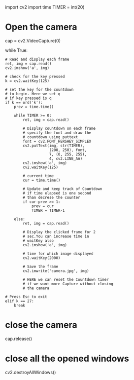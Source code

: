 import cv2 
import time 
TIMER = int(20) 
   
# Open the camera 
cap = cv2.VideoCapture(0) 
   
  
while True: 
      
    # Read and display each frame 
    ret, img = cap.read() 
    cv2.imshow('a', img) 
  
    # check for the key pressed 
    k = cv2.waitKey(125) 
  
    # set the key for the countdown 
    # to begin. Here we set q 
    # if key pressed is q 
    if k == ord('k'): 
        prev = time.time() 
  
        while TIMER >= 0: 
            ret, img = cap.read() 
  
            # Display countdown on each frame 
            # specify the font and draw the 
            # countdown using puttext 
            font = cv2.FONT_HERSHEY_SIMPLEX 
            cv2.putText(img, str(TIMER),  
                        (200, 250), font, 
                        7, (0, 255, 255), 
                        4, cv2.LINE_AA) 
            cv2.imshow('a', img) 
            cv2.waitKey(125) 
  
            # current time 
            cur = time.time() 
  
            # Update and keep track of Countdown 
            # if time elapsed is one second  
            # than decrese the counter 
            if cur-prev >= 1: 
                prev = cur 
                TIMER = TIMER-1
  
        else: 
            ret, img = cap.read() 
  
            # Display the clicked frame for 2  
            # sec.You can increase time in  
            # waitKey also 
            cv2.imshow('a', img) 
  
            # time for which image displayed 
            cv2.waitKey(2000) 
  
            # Save the frame 
            cv2.imwrite('camera.jpg', img) 
  
            # HERE we can reset the Countdown timer 
            # if we want more Capture without closing 
            # the camera 
  
    # Press Esc to exit 
    elif k == 27: 
        break
  
# close the camera 
cap.release() 
   
# close all the opened windows 
cv2.destroyAllWindows()
